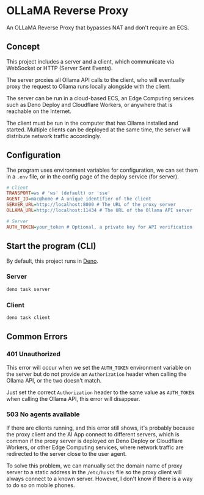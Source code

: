# OLLaMA Reverse Proxy

An OLLaMA Reverse Proxy that bypasses NAT and don't require an ECS.

## Concept

This project includes a server and a client, which communicate via WebSocket or
HTTP (Server Sent Events).

The server proxies all Ollama API calls to the client, who will eventually proxy
the request to Ollama runs locally alongside with the client.

The server can be run in a cloud-based ECS, an Edge Computing services such as
Deno Deploy and Cloudflare Workers, or anywhere that is reachable on the
Internet.

The client must be run in the computer that has Ollama installed and started.
Multiple clients can be deployed at the same time, the server will distribute
network traffic accordingly.

## Configuration

The program uses environment variables for configuration, we can set them in a
`.env` file, or in the config page of the deploy service (for server).

```ini
# Client
TRANSPORT=ws # 'ws' (default) or 'sse'
AGENT_ID=mac@home # A unique identifier of the client
SERVER_URL=http://localhost:8000 # The URL of the proxy server
OLLAMA_URL=http://localhost:11434 # The URL of the Ollama API server

# Server
AUTH_TOKEN=your_token # Optional, a private key for API verification
```

## Start the program (CLI)

By default, this project runs in [Deno](https://deno.lang).

### Server

```sh
deno task server
```

### Client

```sh
deno task client
```

## Common Errors

### 401 Unauthorized

This error will occur when we set the `AUTH_TOKEN` environment variable on the
server but do not provide an `Authorization` header when calling the Ollama API,
or the two doesn't match.

Just set the correct `Authorization` header to the same value as `AUTH_TOKEN`
when calling the Ollama API, this error will disappear.

### 503 No agents available

If there are clients running, and this error still shows, it's probably because
the proxy client and the AI App connect to different servers, which is common if
the proxy server is deployed on Deno Deploy or Cloudflare Workers, or other Edge
Computing services, where network traffic are redirected to the server close to
the user agent.

To solve this problem, we can manually set the domain name of proxy server to a
static address in the `/etc/hosts` file so the proxy client will always connect
to a known server. However, I don't know if there is a way to do so on mobile
phones.
